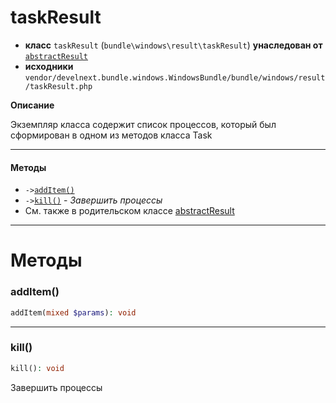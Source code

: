 # taskResult

- **класс** `taskResult` (`bundle\windows\result\taskResult`) **унаследован от** [`abstractResult`](classes/bundle/windows/result/abstractResult.ru.md)
- **исходники** `vendor/develnext.bundle.windows.WindowsBundle/bundle/windows/result/taskResult.php`

**Описание**

Экземпляр класса содержит список процессов, который был сформирован в одном из методов класса Task

---

#### Методы

- `->`[`addItem()`](#method-additem)
- `->`[`kill()`](#method-kill) - _Завершить процессы_
- См. также в родительском классе [abstractResult](classes/bundle/windows/result/abstractResult.ru.md)

---
# Методы

<a name="method-additem"></a>

### addItem()
```php
addItem(mixed $params): void
```

---

<a name="method-kill"></a>

### kill()
```php
kill(): void
```
Завершить процессы
